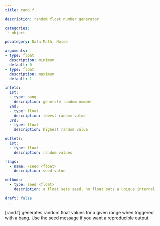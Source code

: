 ```yaml
---
title: rand.f

description: random float number generator

categories:
 - object

pdcategory: Data Math, Noise

arguments:
- type: float
  description: minimum
  default: 0
- type: float
  description: maximum
  default: 1

inlets:
  1st:
  - type: bang
    description: generate random number
  2nd:
  - type: float
    description: lowest random value
  3rd:
  - type: float
    description: highest random value

outlets:
  1st:
  - type: float
    description: random values

flags:
  - name: -seed <float> 
    description: seed value

methods:
  - type: seed <float>
    description: a float sets seed, no float sets a unique internal

draft: false
---
```


[rand.f] generates random float values for a given range when triggered with a bang. Use the seed message if you want a reproducible output.